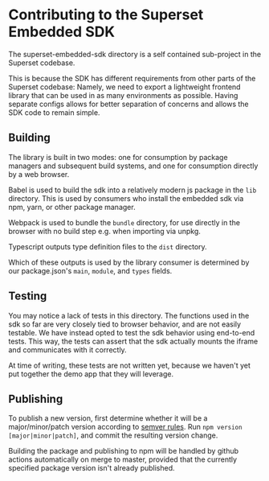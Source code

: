 # Contributing to the Superset Embedded SDK

The superset-embedded-sdk directory is a self contained sub-project in the Superset codebase.

This is because the SDK has different requirements from other parts of the Superset codebase:
Namely, we need to export a lightweight frontend library that can be used in as many environments as possible.
Having separate configs allows for better separation of concerns and allows the SDK code to remain simple.

## Building

The library is built in two modes: one for consumption by package managers
and subsequent build systems, and one for consumption directly by a web browser.

Babel is used to build the sdk into a relatively modern js package in the `lib` directory.
This is used by consumers who install the embedded sdk via npm, yarn, or other package manager.

Webpack is used to bundle the `bundle` directory,
for use directly in the browser with no build step e.g. when importing via unpkg.

Typescript outputs type definition files to the `dist` directory.

Which of these outputs is used by the library consumer is determined by our package.json's `main`, `module`, and `types` fields.

## Testing

You may notice a lack of tests in this directory. The functions used in the sdk so far are very closely tied to browser behavior,
and are not easily testable. We have instead opted to test the sdk behavior using end-to-end tests.
This way, the tests can assert that the sdk actually mounts the iframe and communicates with it correctly.

At time of writing, these tests are not written yet, because we haven't yet put together the demo app that they will leverage.

## Publishing

To publish a new version, first determine whether it will be a major/minor/patch version according to [semver rules](https://semver.org/).
Run `npm version [major|minor|patch]`, and commit the resulting version change.

Building the package and publishing to npm will be handled by github actions automatically on merge to master,
provided that the currently specified package version isn't already published.
